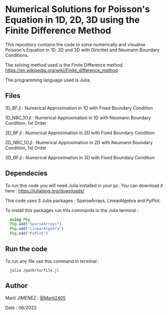 
# Numerical Solutions for Poisson's Equation in 1D, 2D, 3D using the Finite Difference Method

This repository contains the code to solve numerically and visualise Poisson's Equation in 1D, 2D and 3D with Dirichlet and Neumann Boundary Conditions.

The solving method used is the Finite Difference method. https://en.wikipedia.org/wiki/Finite_difference_method

The programming language used is Julia.




## Files

1D_BF.jl : Numerical Approximation in 1D with Fixed Boundary Condition

1D_NBC_1O.jl : Numerical Approximation in 1D with Neumann Boundary Condition, 1st Order

2D_BF.jl : Numerical Approximation in 2D with Fixed Boundary Condition

2D_NBC_1O.jl : Numerical Approximation in 2D with Neumann Boundary Condition, 1st Order

3D_BF.jl : Numerical Approximation in 3D with Fixed Boundary Condition

## Dependecies

To run this code you will need Julia installed in your pc. You can download it here : https://julialang.org/downloads/

This code uses 3 Julia packages : SparseArrays, LinearAlgebra and PyPlot. 

To install this packages run this commands in the Julia terminal :

```Julia
  using Pkg
  Pkg.add("SparseArrays")
  Pkg.add("LinearAlgebra")
  Pkg.add("PyPlot")
```

## Run the code

To run any file use this command in terminal :

```Cmd
  julia /path/to/file.jl
```

## Author
Marti JIMENEZ : [@Marti2405](https://github.com/Marti2405)

Date : 06/2023



